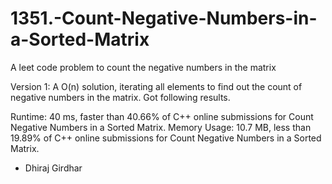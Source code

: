 # 1351.-Count-Negative-Numbers-in-a-Sorted-Matrix
A leet code problem to count the negative numbers in the matrix

Version 1: A O(n) solution, iterating all elements to find out the count of negative numbers in the matrix.
Got following results.

Runtime: 40 ms, faster than 40.66% of C++ online submissions for Count Negative Numbers in a Sorted Matrix.
Memory Usage: 10.7 MB, less than 19.89% of C++ online submissions for Count Negative Numbers in a Sorted Matrix.

- Dhiraj Girdhar
